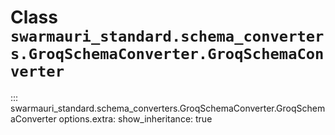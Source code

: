 # Class `swarmauri_standard.schema_converters.GroqSchemaConverter.GroqSchemaConverter`

::: swarmauri_standard.schema_converters.GroqSchemaConverter.GroqSchemaConverter
    options.extra:
      show_inheritance: true

